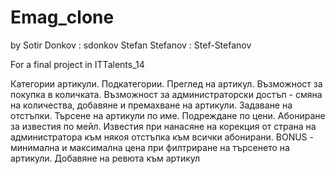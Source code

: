 # Emag_clone
by
Sotir Donkov    : sdonkov
Stefan Stefanov : Stef-Stefanov

For a final project in ITTalents_14

Категории артикули. Подкатегории. Преглед на артикул. Възможност за покупка в количката. Възможност за администраторски достъп - смяна на
количества, добавяне и премахване на артикули. Задаване на отстъпки. Търсене на артикули по име. Подреждане по цени. Абониране за известия по мейл. Известия при нанасяне на
корекция от страна на администратора към някоя отстъпка към всички абонирани. BONUS - минимална и максимална цена при филтриране на търсенето на артикули. Добавяне на
ревюта към артикул
